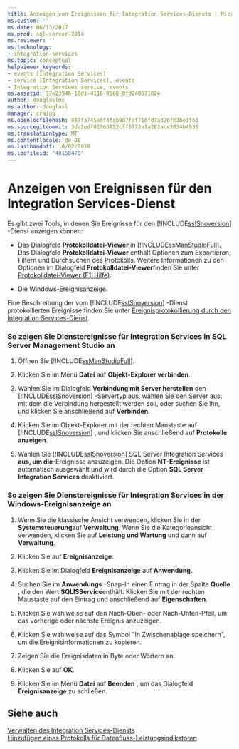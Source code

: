 ```yaml
---
title: Anzeigen von Ereignissen für Integration Services-Diensts | Microsoft-Dokumentation
ms.custom: ''
ms.date: 06/13/2017
ms.prod: sql-server-2014
ms.reviewer: ''
ms.technology:
- integration-services
ms.topic: conceptual
helpviewer_keywords:
- events [Integration Services]
- service [Integration Services], events
- Integration Services service, events
ms.assetid: 37e23946-10d1-4116-8568-8fd24067102e
author: douglaslms
ms.author: douglasl
manager: craigg
ms.openlocfilehash: 887fa745a0f4fab9d7faf716fd7ad26fb3be1fb3
ms.sourcegitcommit: 3da2edf82763852cff6772a1a282ace3034b4936
ms.translationtype: MT
ms.contentlocale: de-DE
ms.lasthandoff: 10/02/2018
ms.locfileid: "48158470"
---
```

# <a name="view-events-for-the-integration-services-service"></a>Anzeigen von Ereignissen für den Integration Services-Dienst
  Es gibt zwei Tools, in denen Sie Ereignisse für den [!INCLUDE[ssISnoversion](../includes/ssisnoversion-md.md)] -Dienst anzeigen können:  
  
-   Das Dialogfeld **Protokolldatei-Viewer** in [!INCLUDE[ssManStudioFull](../includes/ssmanstudiofull-md.md)]. Das Dialogfeld **Protokolldatei-Viewer** enthält Optionen zum Exportieren, Filtern und Durchsuchen des Protokolls. Weitere Informationen zu den Optionen im Dialogfeld **Protokolldatei-Viewer**finden Sie unter [Protokolldatei-Viewer (F1-Hilfe)](../relational-databases/logs/log-file-viewer-f1-help.md).  
  
-   Die Windows-Ereignisanzeige.  
  
 Eine Beschreibung der vom [!INCLUDE[ssISnoversion](../includes/ssisnoversion-md.md)] -Dienst protokollierten Ereignisse finden Sie unter [Ereignisprotokollierung durch den Integration Services-Dienst](service/events-logged-by-the-integration-services-service.md).  
  
### <a name="to-view-service-events-for-integration-services-in-sql-server-management-studio"></a>So zeigen Sie Dienstereignisse für Integration Services in SQL Server Management Studio an  
  
1.  Öffnen Sie [!INCLUDE[ssManStudioFull](../includes/ssmanstudiofull-md.md)].  
  
2.  Klicken Sie im Menü **Datei** auf **Objekt-Explorer verbinden**.  
  
3.  Wählen Sie im Dialogfeld **Verbindung mit Server herstellen** den [!INCLUDE[ssISnoversion](../includes/ssisnoversion-md.md)] -Servertyp aus, wählen Sie den Server aus, mit dem die Verbindung hergestellt werden soll, oder suchen Sie ihn, und klicken Sie anschließend auf **Verbinden**.  
  
4.  Klicken Sie im Objekt-Explorer mit der rechten Maustaste auf [!INCLUDE[ssISnoversion](../includes/ssisnoversion-md.md)] , und klicken Sie anschließend auf **Protokolle anzeigen**.  
  
5.  Wählen Sie [!INCLUDE[ssISnoversion](../includes/ssisnoversion-md.md)] SQL Server Integration Services **aus, um die**-Ereignisse anzuzeigen. Die Option **NT-Ereignisse** ist automatisch ausgewählt und wird durch die Option **SQL Server Integration Services** deaktiviert.  
  
### <a name="to-view-service-events-for-integration-services-in-windows-event-viewer"></a>So zeigen Sie Dienstereignisse für Integration Services in der Windows-Ereignisanzeige an  
  
1.  Wenn Sie die klassische Ansicht verwenden, klicken Sie in der **Systemsteuerung**auf **Verwaltung**. Wenn Sie die Kategorieansicht verwenden, klicken Sie auf **Leistung und Wartung** und dann auf **Verwaltung**.  
  
2.  Klicken Sie auf **Ereignisanzeige**.  
  
3.  Klicken Sie im Dialogfeld **Ereignisanzeige** auf **Anwendung**.  
  
4.  Suchen Sie im **Anwendungs** -Snap-In einen Eintrag in der Spalte **Quelle** , die den Wert **SQLISService**enthält. Klicken Sie mit der rechten Maustaste auf den Eintrag und anschließend auf **Eigenschaften**.  
  
5.  Klicken Sie wahlweise auf den Nach-Oben- oder Nach-Unten-Pfeil, um das vorherige oder nächste Ereignis anzuzeigen.  
  
6.  Klicken Sie wahlweise auf das Symbol "In Zwischenablage speichern", um die Ereignisinformationen zu kopieren.  
  
7.  Zeigen Sie die Ereignisdaten in Byte oder Wörtern an.  
  
8.  Klicken Sie auf **OK**.  
  
9. Klicken Sie im Menü **Datei** auf **Beenden** , um das Dialogfeld **Ereignisanzeige** zu schließen.  
  
## <a name="see-also"></a>Siehe auch  
 [Verwalten des Integration Services-Diensts](../../2014/integration-services/manage-the-integration-services-service.md)   
 [Hinzufügen eines Protokolls für Datenfluss-Leistungsindikatoren](performance/performance-counters.md)  
  
  
